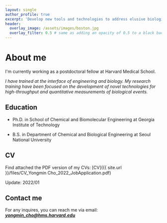 ```yaml
---
layout: single
author_profile: true
excerpt: 'Develop new tools and technologies to address elusive biological questions from a quantitative, systems-level perspective '
header:
  overlay_image: /assets/images/boston.jpg
  overlay_filter: 0.5 # same as adding an opacity of 0.5 to a black background
---
```


# About me

I'm currently working as a postdoctoral fellow at Harvard Medical School. 

*I have trained at the interface of engineering and biology. 
My research training have been focused on the development of novel technologies for high-throughput and quantitative measurements of biological events.*


## Education

- Ph.D. in School of Chemical and Biomolecular Engineering at Georgia Institute of Technology
 
- B.S. in Department of Chemical and Biological Engineering at Seoul National University


## CV

Find attached the PDF version of my CVs: [CV]({{ site.url }}/files/CV_Yongmin Cho_2022_JobApplication.pdf)  

Update: 2022/01

## Contact me

For any inquires, you can reach me via email: **_[yongmin_cho@hms.harvard.edu](mailto:yongmin_cho@hms.harvard.edu)_**
